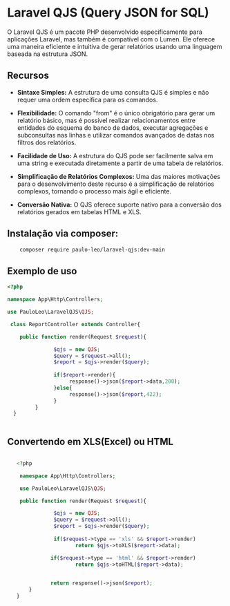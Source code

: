 # Laravel QJS (Query JSON for SQL)

O Laravel QJS é um pacote PHP desenvolvido especificamente para aplicações Laravel, mas também é compatível com o Lumen. Ele oferece uma maneira eficiente e intuitiva de gerar relatórios usando uma linguagem baseada na estrutura JSON.

## Recursos

- **Sintaxe Simples:** A estrutura de uma consulta QJS é simples e não requer uma ordem específica para os comandos.
  
- **Flexibilidade:** O comando "from" é o único obrigatório para gerar um relatório básico, mas é possível realizar relacionamentos entre entidades do esquema do banco de dados, executar agregações e subconsultas nas linhas e utilizar comandos avançados de datas nos filtros dos relatórios.
  
- **Facilidade de Uso:** A estrutura do QJS pode ser facilmente salva em uma string e executada diretamente a partir de uma tabela de relatórios.
  
- **Simplificação de Relatórios Complexos:** Uma das maiores motivações para o desenvolvimento deste recurso é a simplificação de relatórios complexos, tornando o processo mais ágil e eficiente.
  
- **Conversão Nativa:** O QJS oferece suporte nativo para a conversão dos relatórios gerados em tabelas HTML e XLS.

## Instalação via composer:

```bash
    composer require paulo-leo/laravel-qjs:dev-main
```

## Exemplo de uso

```php
<?php

namespace App\Http\Controllers;

use PauloLeo\LaravelQJS\QJS;

 class ReportController extends Controller{

    public function render(Request $request){

               $qjs = new QJS;
               $query = $request->all();
               $report = $qjs->render($query);
              
               if($report->render){
                    response()->json($report->data,200);
               }else{
                    response()->json($report,422);
               }      
         }  
  }
    
```

## Convertendo em XLS(Excel) ou HTML

```php

   <?php

    namespace App\Http\Controllers;

    use PauloLeo\LaravelQJS\QJS;

    public function render(Request $request){

               $qjs = new QJS;
               $query = $request->all();
               $report = $qjs->render($query);
              
               if($request->type == 'xls' && $report->render) 
                      return $qjs->toXLS($report->data);

              if($request->type == 'html' && $report->render) 
                      return $qjs->toHTML($report->data);

            
              return response()->json($report);    
       }  
   }
    
```
